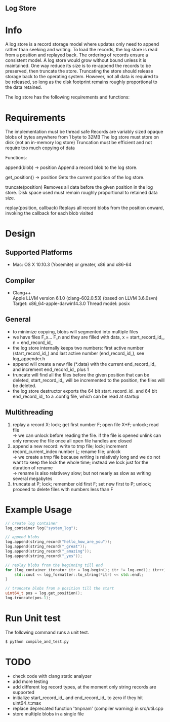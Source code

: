 ## Log Store

# Info
A log store is a record storage model where updates only need to append rather than seeking and writing. To load the records, the log store is read from a position and replayed back. The ordering of records ensure a consistent model. A log store would grow without bound unless it is maintained. One way reduce its size is to re-append the records to be preserved, then truncate the store. Truncating the store should release storage back to the operating system. However, not all data is required to be released, so long as the disk footprint remains roughly proportional to the data retained.

The log store has the following requirements and functions:

# Requirements

The implementation must be thread safe
Records are variably sized opaque blobs of bytes anywhere from 1 byte to 32MB
The log store must store on disk (not an in-memory log store)
Truncation must be efficient and not require too much copying of data

Functions:

  append(blob) -> position
    Append a record blob to the log store.

  get_position() -> position
    Gets the current position of the log store.

  truncate(position)
    Removes all data before the given position in the log store. Disk space used must remain roughly proportional to retained data size.

  replay(position, callback)
    Replays all record blobs from the position onward, invoking the callback for each blob visited

# Design

## Supported Platforms
- Mac: OS X 10.10.3 (Yosemite) or greater, x86 and x86-64

## Compiler
- Clang++ <br>
Apple LLVM version 6.1.0 (clang-602.0.53) (based on LLVM 3.6.0svn)
Target: x86_64-apple-darwin14.3.0
Thread model: posix

## General
- to minimize copying, blobs will segmented into multiple files
- we have files F_x... F_n and they are filled with data, x = start_record_id_, n = end_record_id_
- the log store internally keeps two numbers: first active number (start_record_id_) and last active number (end_record_id_), see log_appender.h
- append will create a new file (*.data) with the current end_record_id_ and increment end_record_id_ plus 1
- truncate will find all the files before the given position that can be deleted, start_record_id_ will be incremented to the position, the files will be deleted.
- the log store destructor exports the 64 bit start_record_id_ and 64 bit end_record_id_ to a .config file, which can be read at startup

## Multithreading
  1. replay a record X: lock; get first number F; open file X+F; unlock; read file <br>
  -> we can unlock before reading the file. if the file is opened unlink can only remove the file once all open file handles are closed 
  2. append a new record: write to tmp file; lock; increment record_current_index number L; rename file; unlock <br>
  -> we create a tmp file because writing is relatively long and we do not want to keep the lock the whole time; instead we lock just for the duration of rename <br>
  -> rename is also relativevy slow; but not nearly as slow as writing several megabytes
  3. truncate at P; lock; remember old first F; set new first to P; unlock; proceed to delete files with numbers less than F

# Example Usage
```cpp
// create log container
log_container log("system_log");

// append blobs
log.append(string_record("hello_how_are_you"));
log.append(string_record("_great"));
log.append(string_record("_amazing"));
log.append(string_record("_yes"));

// replay blobs from the beginning till end
for (log_container_iterator itr = log.begin(); itr != log.end(); itr++) {
    std::cout << log_formatter::to_string(*itr) << std::endl;
}

// truncate blobs from a position till the start
uint64_t pos = log.get_position();
log.truncate(pos-1);
```

# Run Unit test
The following command runs a unit test.

```python
$ python compile_and_test.py
```

# TODO
- check code with clang static analyzer
- add more testing
- add different log record types, at the moment only string records are supported
- initialize start_record_id_ and end_record_id_ to zero if they hit uint64_t::max
- replace deprecated function 'tmpnam' (compiler warning) in src/util.cpp
- store multiple blobs in a single file
